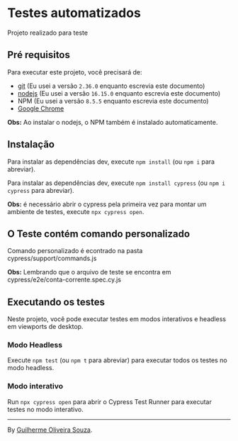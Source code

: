 # Testes automatizados

Projeto realizado para teste

## Pré requisitos

Para executar este projeto, você precisará de:

- [git](https://git-scm.com/downloads) (Eu usei a versão `2.36.0` enquanto escrevia este documento)
- [nodejs](https://nodejs.org/en/) (Eu usei a versão `16.15.0` enquanto escrevia este documento)
- NPM (Eu usei a versão `8.5.5` enquanto escrevia este documento)
- [Google Chrome](https://www.google.com/intl/en_us/chrome/)

**Obs:** Ao instalar o nodejs, o NPM também é instalado automaticamente.

## Instalação

Para instalar as dependências dev, execute `npm install` (ou `npm i` para abreviar).

Para instalar as dependências dev, execute `npm install cypress` (ou `npm i cypress` para abreviar).

**Obs:** é necessário abrir o cypress pela primeira vez para montar um ambiente de testes, execute `npx cypress open`.

## O Teste contém comando personalizado

Comando personalizado é econtrado na pasta cypress/support/commands.js

**Obs:** Lembrando que o arquivo de teste se encontra em cypress/e2e/conta-corrente.spec.cy.js

## Executando os testes

Neste projeto, você pode executar testes em modos interativos e headless em viewports de desktop.

### Modo Headless

Execute `npm test` (ou `npm t` para abreviar) para executar todos os testes no modo headless.

### Modo interativo

Run `npx cypress open` para abrir o Cypress Test Runner para executar testes no modo interativo.
___

By [Guilherme Oliveira Souza](https://github.com/KrevyyG).
